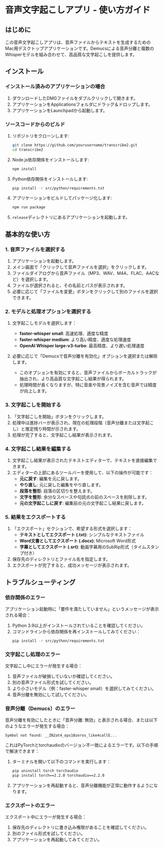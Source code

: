 # 音声文字起こしアプリ - 使い方ガイド

## はじめに

この音声文字起こしアプリは、音声ファイルからテキストを生成するためのMac用デスクトップアプリケーションです。Demucsによる音声分離と複数のWhisperモデルを組み合わせて、高品質な文字起こしを提供します。

## インストール

### インストール済みのアプリケーションの場合

1. ダウンロードしたDMGファイルをダブルクリックして開きます。
2. アプリケーションをApplicationsフォルダにドラッグ＆ドロップします。
3. アプリケーションをLaunchpadから起動します。

### ソースコードからのビルド

1. リポジトリをクローンします:
   ```bash
   git clone https://github.com/yourusername/transcribe2.git
   cd transcribe2
   ```

2. Node.js依存関係をインストールします:
   ```bash
   npm install
   ```

3. Python依存関係をインストールします:
   ```bash
   pip install -r src/python/requirements.txt
   ```

4. アプリケーションをビルドしてパッケージ化します:
   ```bash
   npm run package
   ```

5. `release`ディレクトリにあるアプリケーションを起動します。

## 基本的な使い方

### 1. 音声ファイルを選択する

1. アプリケーションを起動します。
2. メイン画面で「クリックして音声ファイルを選択」をクリックします。
3. ファイルダイアログから音声ファイル（MP3、WAV、M4A、FLAC、AACなど）を選択します。
4. ファイルが選択されると、その名前とパスが表示されます。
5. 必要に応じて「ファイルを変更」ボタンをクリックして別のファイルを選択できます。

### 2. モデルと処理オプションを選択する

1. 文字起こしモデルを選択します：
   - **faster-whisper small**: 高速処理、適度な精度
   - **faster-whisper medium**: より高い精度、適度な処理速度
   - **OpenAI Whisper large-v3-turbo**: 最高精度、より遅い処理速度

2. 必要に応じて「Demucsで音声分離を有効化」オプションを選択または解除します。
   - このオプションを有効にすると、音声ファイルからボーカルトラックが抽出され、より高品質な文字起こし結果が得られます。
   - 処理時間が長くなりますが、特に音楽や背景ノイズを含む音声では精度が向上します。

### 3. 文字起こしを開始する

1. 「文字起こしを開始」ボタンをクリックします。
2. 処理中は進捗バーが表示され、現在の処理段階（音声分離または文字起こし）と推定残り時間が示されます。
3. 処理が完了すると、文字起こし結果が表示されます。

### 4. 文字起こし結果を編集する

1. 文字起こし結果が表示されたテキストエディターで、テキストを直接編集できます。
2. エディターの上部にあるツールバーを使用して、以下の操作が可能です：
   - **元に戻す**: 編集を元に戻します。
   - **やり直し**: 元に戻した編集をやり直します。
   - **段落を整形**: 段落の区切りを整えます。
   - **文字を整形**: 余分なスペースや句読点の前のスペースを削除します。
   - **元の文字起こしに戻す**: 編集前の元の文字起こし結果に戻します。

### 5. 結果をエクスポートする

1. 「エクスポート」セクションで、希望する形式を選択します：
   - **テキストとしてエクスポート (.txt)**: シンプルなテキストファイル
   - **Word文書としてエクスポート (.docx)**: Microsoft Word形式
   - **字幕としてエクスポート (.srt)**: 動画字幕用のSubRip形式（タイムスタンプ付き）
2. 保存先のディレクトリとファイル名を指定します。
3. エクスポートが完了すると、成功メッセージが表示されます。

## トラブルシューティング

### 依存関係のエラー

アプリケーション起動時に「要件を満たしていません」というメッセージが表示される場合：

1. Python 3.9以上がインストールされていることを確認してください。
2. コマンドラインから依存関係を再インストールしてみてください：
   ```bash
   pip install -r src/python/requirements.txt
   ```

### 文字起こし処理のエラー

文字起こし中にエラーが発生する場合：

1. 音声ファイルが破損していないか確認してください。
2. 別の音声ファイル形式を試してください。
3. より小さいモデル（例：faster-whisper small）を選択してみてください。
4. 音声分離を無効にして試してください。

### 音声分離（Demucs）のエラー

音声分離を有効にしたときに「音声分離: 無効」と表示される場合、または以下のようなエラーが発生する場合：

```
Symbol not found: __ZN2at4_ops10zeros_like4callE...
```

これはPyTorchとtorchaudioのバージョン不一致によるエラーです。以下の手順で解決できます：

1. ターミナルを開いて以下のコマンドを実行します：
   ```bash
   pip uninstall torch torchaudio
   pip install torch==2.2.0 torchaudio==2.2.0
   ```

2. アプリケーションを再起動すると、音声分離機能が正常に動作するようになります。

### エクスポートのエラー

エクスポート中にエラーが発生する場合：

1. 保存先のディレクトリに書き込み権限があることを確認してください。
2. 別のファイル形式を試してください。
3. アプリケーションを再起動してみてください。